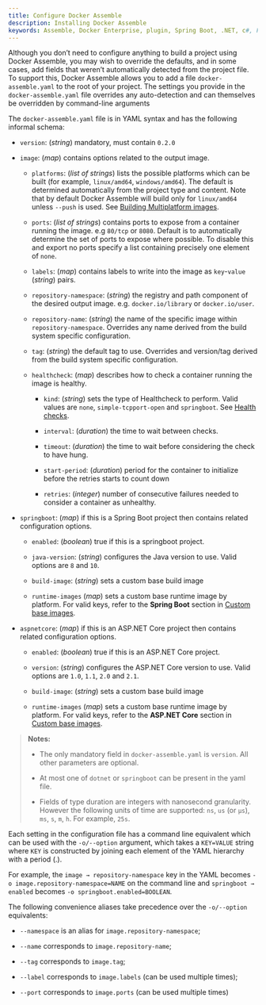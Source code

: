 ```yaml
---
title: Configure Docker Assemble
description: Installing Docker Assemble
keywords: Assemble, Docker Enterprise, plugin, Spring Boot, .NET, c#, F#
---
```


Although you don’t need to configure anything to build a project using Docker Assemble, you may wish to  override the defaults, and in some cases, add fields that weren’t automatically detected from the project file. To support this, Docker Assemble allows you to add a file `docker-assemble.yaml` to the root of your project. The settings you provide in the `docker-assemble.yaml` file overrides any auto-detection and can themselves be overridden by command-line arguments

The `docker-assemble.yaml` file is in YAML syntax and has the following informal schema:

- `version`: (_string_) mandatory, must contain `0.2.0`

- `image`: (_map_) contains options related to the output image.

    - `platforms`: (_list of strings_) lists the possible platforms which can be built (for example, `linux/amd64`, `windows/amd64`). The default is determined automatically from the project type and content. Note that by default Docker Assemble will build only for `linux/amd64` unless `--push` is used. See [Building Multiplatform images](/assemble/images/#multi-platform-images).

    - `ports`: (_list of strings_) contains ports to expose from a container running the image. e.g `80/tcp` or `8080`. Default is to automatically determine the set of ports to expose where possible. To disable this and export no ports specify a list containing precisely one element of `none`.

    - `labels`: (_map_) contains labels to write into the image as `key`-`value` (_string_) pairs.

    - `repository-namespace`: (_string_) the registry and path component of the desired output image. e.g. `docker.io/library` or `docker.io/user`.

    - `repository-name`: (_string_) the name of the specific image within `repository-namespace`. Overrides any name derived from the build system specific configuration.

    - `tag`: (_string_) the default tag to use. Overrides and version/tag derived from the build system specific configuration.

    - `healthcheck`: (_map_) describes how to check a container running the image is healthy.

        - `kind`: (_string_) sets the type of Healthcheck to perform. Valid values are `none`, `simple-tcpport-open` and `springboot`. See [Health checks](/assemble/images/#health-checks).

        - `interval`: (_duration_) the time to wait between checks.

        - `timeout`: (_duration_) the time to wait before considering the check to have hung.

        - `start-period`: (_duration_) period for the container to initialize before the retries starts to count down

        - `retries`: (_integer_) number of consecutive failures needed to consider a container as unhealthy.

- `springboot`: (_map_) if this is a Spring Boot project then contains related configuration options.

    - `enabled`: (_boolean_) true if this is a springboot project.

    - `java-version`: (_string_) configures the Java version to use. Valid options are `8` and `10`.

    - `build-image`: (_string_) sets a custom base build image

    - `runtime-images` (_map_) sets a custom base runtime image by platform. For valid keys, refer to the **Spring Boot** section in [Custom base images](/assemble/images/#custom-base-images).

- `aspnetcore`: (_map_) if this is an ASP.NET Core project then contains related configuration options.

    - `enabled`: (_boolean_) true if this is an ASP.NET Core project.

    - `version`: (_string_) configures the ASP.NET Core version to use. Valid options are `1.0`, `1.1`, `2.0` and `2.1`.

    - `build-image`: (_string_) sets a custom base build image

    - `runtime-images` (_map_) sets a custom base runtime image by platform. For valid keys, refer to the **ASP.NET Core** section in [Custom base images](/assemble/images/#custom-base-images).

> **Notes:**
>
> - The only mandatory field in `docker-assemble.yaml` is `version`. All other parameters are optional.
>
> - At most one of `dotnet` or `springboot` can be present in the yaml file.
>
> - Fields of type duration are integers with nanosecond granularity. However the following units of time are supported: `ns`, `us` (or `µs`), `ms`, `s`, `m`, `h`. For example, `25s`.

Each setting in the configuration file has a command line equivalent which can be used with the `-o/--option` argument, which takes a `KEY=VALUE` string where `KEY` is constructed by joining each element of the YAML hierarchy with a period (.).

For example,  the `image → repository-namespace` key in the YAML becomes `-o image.repository-namespace=NAME` on the command line and `springboot → enabled` becomes `-o springboot.enabled=BOOLEAN`.

The following convenience aliases take precedence over the `-o/--option` equivalents:

- `--namespace` is an alias for `image.repository-namespace`;

- `--name` corresponds to `image.repository-name`;

- `--tag` corresponds to `image.tag`;

- `--label` corresponds to `image.labels` (can be used multiple times);

- `--port` corresponds to `image.ports` (can be used multiple times)